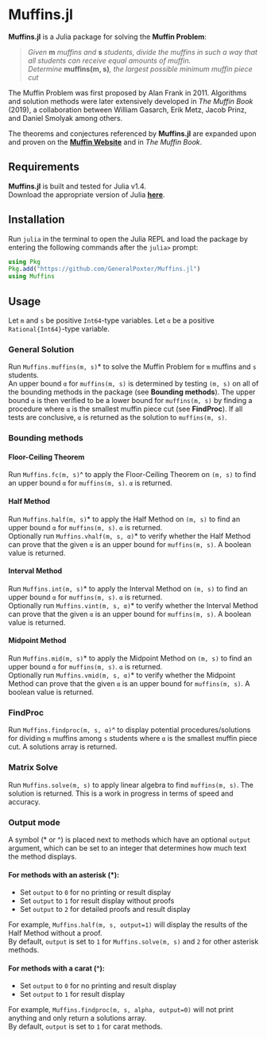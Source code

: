 # Muffins.jl
**Muffins.jl** is a Julia package for solving the **Muffin Problem**:
> *Given* __m__ *muffins and* __s__ *students, divide the muffins in such a way that all students can receive equal amounts of muffin.  
> Determine* __muffins(m, s)__*, the largest possible minimum muffin piece cut*

The Muffin Problem was first proposed by Alan Frank in 2011. Algorithms and solution methods were later extensively developed in *The Muffin Book* (2019), a collaboration between William Gasarch, Erik Metz, Jacob Prinz, and Daniel Smolyak among others.

The theorems and conjectures referenced by **Muffins.jl** are expanded upon and proven on the **[Muffin Website](https://www.cs.umd.edu/users/gasarch/MUFFINS/muffins.html)** and in *The Muffin Book*.

## Requirements
**Muffins.jl** is built and tested for Julia v1.4.  
Download the appropriate version of Julia **[here](https://julialang.org/downloads/)**.

## Installation
Run `julia` in the terminal to open the Julia REPL and load the package by entering the following commands after the `julia>` prompt:

```julia
using Pkg
Pkg.add("https://github.com/GeneralPoxter/Muffins.jl")
using Muffins
```

## Usage
Let `m` and `s` be positive `Int64`-type variables. Let `α` be a positive `Rational{Int64}`-type variable.

### General Solution
Run `Muffins.muffins(m, s)`* to solve the Muffin Problem for `m` muffins and `s` students.  
An upper bound `α` for `muffins(m, s)` is determined by testing `(m, s)` on all of the bounding methods in the package (see **Bounding methods**). The upper bound `α` is then verified to be a lower bound for `muffins(m, s)` by finding a procedure where `α` is the smallest muffin piece cut (see **FindProc**). If all tests are conclusive, `α` is returned as the solution to `muffins(m, s)`.

### Bounding methods
#### Floor-Ceiling Theorem
Run `Muffins.fc(m, s)`^ to apply the Floor-Ceiling Theorem on `(m, s)` to find an upper bound `α` for `muffins(m, s)`. `α` is returned.

#### Half Method
Run `Muffins.half(m, s)`* to apply the Half Method on `(m, s)` to find an upper bound `α` for `muffins(m, s)`. `α` is returned.  
Optionally run `Muffins.vhalf(m, s, α)`* to verify whether the Half Method can prove that the given `α` is an upper bound for `muffins(m, s)`. A boolean value is returned.

#### Interval Method
Run `Muffins.int(m, s)`* to apply the Interval Method on `(m, s)` to find an upper bound `α` for `muffins(m, s)`. `α` is returned.  
Optionally run `Muffins.vint(m, s, α)`* to verify whether the Interval Method can prove that the given `α` is an upper bound for `muffins(m, s)`. A boolean value is returned.

#### Midpoint Method
Run `Muffins.mid(m, s)`* to apply the Midpoint Method on `(m, s)` to find an upper bound `α` for `muffins(m, s)`. `α` is returned.  
Optionally run `Muffins.vmid(m, s, α)`* to verify whether the Midpoint Method can prove that the given `α` is an upper bound for `muffins(m, s)`. A boolean value is returned.

<!--- More method documentation to come -->

### FindProc
Run `Muffins.findproc(m, s, α)`^ to display potential procedures/solutions for dividing `m` muffins among `s` students where `α` is the smallest muffin piece cut. A solutions array is returned.

### Matrix Solve
Run `Muffins.solve(m, s)` to apply linear algebra to find `muffins(m, s)`. The solution is returned. This is a work in progress in terms of speed and accuracy.

### Output mode
A symbol (* or ^) is placed next to methods which have an optional `output` argument, which can be set to an integer that determines how much text the method displays.

#### For methods with an asterisk (*):  
+ Set `output` to `0` for no printing or result display
+ Set `output` to `1` for result display without proofs
+ Set `output` to `2` for detailed proofs and result display  

For example, `Muffins.half(m, s, output=1)` will display the results of the Half Method without a proof.  
By default, `output` is set to `1` for `Muffins.solve(m, s)` and `2` for other asterisk methods.

#### For methods with a carat (^):
+ Set `output` to `0` for no printing and result display
+ Set `output` to `1` for result display

For example, `Muffins.findproc(m, s, alpha, output=0)` will not print anything and only return a solutions array.  
By default, `output` is set to `1` for carat methods.
